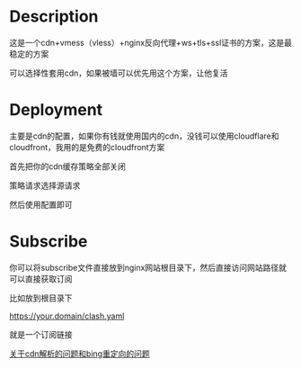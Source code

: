 # Description
这是一个cdn+vmess（vless）+nginx反向代理+ws+tls+ssl证书的方案，这是最稳定的方案

可以选择性套用cdn，如果被墙可以优先用这个方案，让他复活

# Deployment
主要是cdn的配置，如果你有钱就使用国内的cdn，没钱可以使用cloudflare和cloudfront，我用的是免费的cloudfront方案

首先把你的cdn缓存策略全部关闭

策略请求选择源请求

然后使用配置即可

# Subscribe
你可以将subscribe文件直接放到nginx网站根目录下，然后直接访问网站路径就可以直接获取订阅

比如放到根目录下

https://your.domain/clash.yaml

就是一个订阅链接

[关于cdn解析的问题和bing重定向的问题](https://github.com/TwoOnefour/xray_configuration/blob/main/vmess_ws_tls_cdn_nginx/bing_problem.md)
